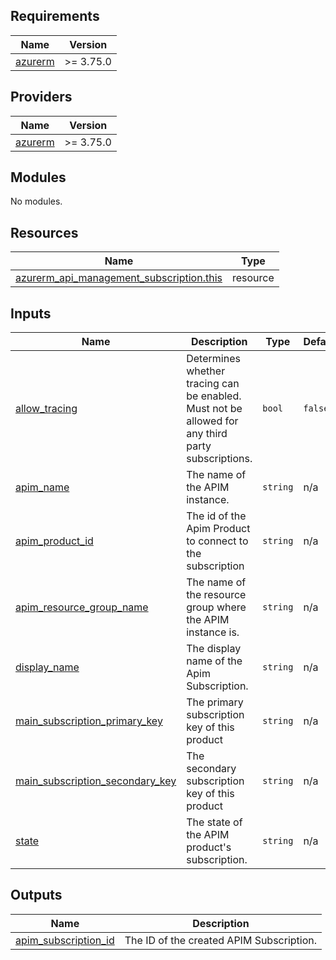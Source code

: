 <!-- BEGIN_TF_DOCS -->
## Requirements

| Name | Version |
|------|---------|
| <a name="requirement_azurerm"></a> [azurerm](#requirement\_azurerm) | >= 3.75.0 |

## Providers

| Name | Version |
|------|---------|
| <a name="provider_azurerm"></a> [azurerm](#provider\_azurerm) | >= 3.75.0 |

## Modules

No modules.

## Resources

| Name | Type |
|------|------|
| [azurerm_api_management_subscription.this](https://registry.terraform.io/providers/hashicorp/azurerm/latest/docs/resources/api_management_subscription) | resource |

## Inputs

| Name | Description | Type | Default | Required |
|------|-------------|------|---------|:--------:|
| <a name="input_allow_tracing"></a> [allow\_tracing](#input\_allow\_tracing) | Determines whether tracing can be enabled. Must not be allowed for any third party subscriptions. | `bool` | `false` | no |
| <a name="input_apim_name"></a> [apim\_name](#input\_apim\_name) | The name of the APIM instance. | `string` | n/a | yes |
| <a name="input_apim_product_id"></a> [apim\_product\_id](#input\_apim\_product\_id) | The id of the Apim Product to connect to the subscription | `string` | n/a | yes |
| <a name="input_apim_resource_group_name"></a> [apim\_resource\_group\_name](#input\_apim\_resource\_group\_name) | The name of the resource group where the APIM instance is. | `string` | n/a | yes |
| <a name="input_display_name"></a> [display\_name](#input\_display\_name) | The display name of the Apim Subscription. | `string` | n/a | yes |
| <a name="input_main_subscription_primary_key"></a> [main\_subscription\_primary\_key](#input\_main\_subscription\_primary\_key) | The primary subscription key of this product | `string` | n/a | yes |
| <a name="input_main_subscription_secondary_key"></a> [main\_subscription\_secondary\_key](#input\_main\_subscription\_secondary\_key) | The secondary subscription key of this product | `string` | n/a | yes |
| <a name="input_state"></a> [state](#input\_state) | The state of the APIM product's subscription. | `string` | n/a | yes |

## Outputs

| Name | Description |
|------|-------------|
| <a name="output_apim_subscription_id"></a> [apim\_subscription\_id](#output\_apim\_subscription\_id) | The ID of the created APIM Subscription. |
<!-- END_TF_DOCS -->